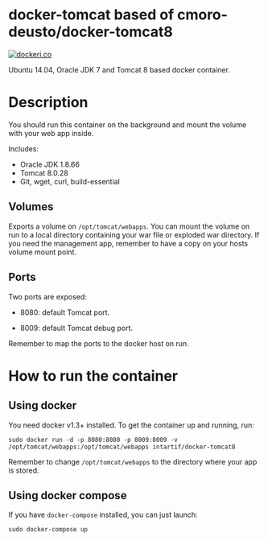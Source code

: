docker-tomcat based of cmoro-deusto/docker-tomcat8
=============

[![dockeri.co](http://dockeri.co/image/dordoka/tomcat)](https://registry.hub.docker.com/u/dordoka/tomcat/)

Ubuntu 14.04, Oracle JDK 7 and Tomcat 8 based docker container.

# Description
You should run this container on the background and mount the volume with your web app inside.

Includes:

 - Oracle JDK 1.8.66
 - Tomcat 8.0.28
 - Git, wget, curl, build-essential
 
## Volumes
Exports a volume on `/opt/tomcat/webapps`.
You can mount the volume on run to a local directory containing your war file or exploded war directory.
If you need the management app, remember to have a copy on your hosts volume mount point.

## Ports
Two ports are exposed:

 - 8080: default Tomcat port.
  
 - 8009: default Tomcat debug port.

Remember to map the ports to the docker host on run.


# How to run the container
## Using docker
You need docker v1.3+ installed. To get the container up and running, run:
 
```
sudo docker run -d -p 8080:8080 -p 8009:8009 -v /opt/tomcat/webapps:/opt/tomcat/webapps intartif/docker-tomcat8
```
Remember to change `/opt/tomcat/webapps` to the directory where your app is stored.

## Using docker compose
If you have `docker-compose` installed, you can just launch:

```
sudo docker-compose up
```

